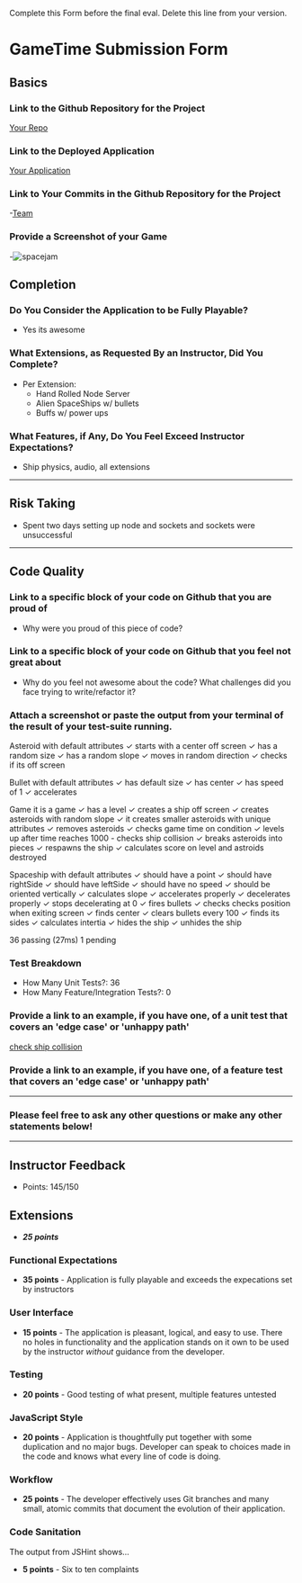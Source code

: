 Complete this Form before the final eval. Delete this line from your version.

# GameTime Submission Form

## Basics

### Link to the Github Repository for the Project
[Your Repo](https://github.com/patrickwhardy/asteroids)

### Link to the Deployed Application
[Your Application](http://asteroids123.herokuapp.com/)

### Link to Your Commits in the Github Repository for the Project
-[Team](https://github.com/patrickwhardy/asteroids/commits/master)

### Provide a Screenshot of your Game
-![spacejam](https://files.slack.com/files-pri/T029P2S9M-F1RRJNRU3/asteroids.png)

## Completion

### Do You Consider the Application to be Fully Playable?
 - Yes its awesome

### What Extensions, as Requested By an Instructor, Did You Complete?
- Per Extension:
  - Hand Rolled Node Server
  - Alien SpaceShips w/ bullets
  - Buffs w/ power ups

### What Features, if Any, Do You Feel Exceed Instructor Expectations?
- Ship physics, audio, all extensions

----

## Risk Taking
- Spent two days setting up node and sockets and sockets were unsuccessful

----

## Code Quality

### Link to a specific block of your code on Github that you are proud of
- Why were you proud of this piece of code?

### Link to a specific block of your code on Github that you feel not great about
- Why do you feel not awesome about the code? What challenges did you face trying to write/refactor it?

### Attach a screenshot or paste the output from your terminal of the result of your test-suite running.

Asteroid
  with default attributes
    ✓ starts with a center off screen
    ✓ has a random size
    ✓ has a random slope
    ✓ moves in random direction
    ✓ checks if its off screen

Bullet
  with default attributes
    ✓ has default size
    ✓ has center
    ✓ has speed of 1
    ✓ accelerates

Game
  it is a game
    ✓ has a level
    ✓ creates a ship off screen
    ✓ creates asteroids with random slope
    ✓ it creates smaller asteroids with unique attributes
    ✓ removes asteroids
    ✓ checks game time on condition
    ✓ levels up after time reaches 1000
    - checks ship collision
    ✓ breaks asteroids into pieces
    ✓ respawns the ship
    ✓ calculates score on level and astroids destroyed

Spaceship
  with default attributes
    ✓ should have a point
    ✓ should have rightSide
    ✓ should have leftSide
    ✓ should have no speed
    ✓ should be oriented vertically
    ✓ calculates slope
    ✓ accelerates properly
    ✓ decelerates properly
    ✓ stops decelerating at 0
    ✓ fires bullets
    ✓ checks checks position when exiting screen
    ✓ finds center
    ✓ clears bullets every 100
    ✓ finds its sides
    ✓ calculates intertia
    ✓ hides the ship
    ✓ unhides the ship


36 passing (27ms)
1 pending

### Test Breakdown
- How Many Unit Tests?: 36
- How Many Feature/Integration Tests?: 0

### Provide a link to an example, if you have one, of a unit test that covers an 'edge case' or 'unhappy path'

[check ship collision](https://github.com/patrickwhardy/asteroids/blob/troubleshoot/test/game.js#L92-L114)

### Provide a link to an example, if you have one, of a feature test that covers an 'edge case' or 'unhappy path'

-----

### Please feel free to ask any other questions or make any other statements below!

-----

## Instructor Feedback

- Points: 145/150

## Extensions

* ***25 points***

### Functional Expectations

* **35 points** - Application is fully playable and exceeds the expecations set by instructors

### User Interface

* **15 points** - The application is pleasant, logical, and easy to use. There no holes in functionality and the application stands on it own to be used by the instructor _without_ guidance from the developer.

### Testing

* **20 points** - Good testing of what present, multiple features untested

### JavaScript Style

* **20 points** - Application is thoughtfully put together with some duplication and no major bugs. Developer can speak to choices made in the code and knows what every line of code is doing.

### Workflow

* **25 points** - The developer effectively uses Git branches and many small, atomic commits that document the evolution of their application.

### Code Sanitation

The output from JSHint shows…

* **5 points** - Six to ten complaints
